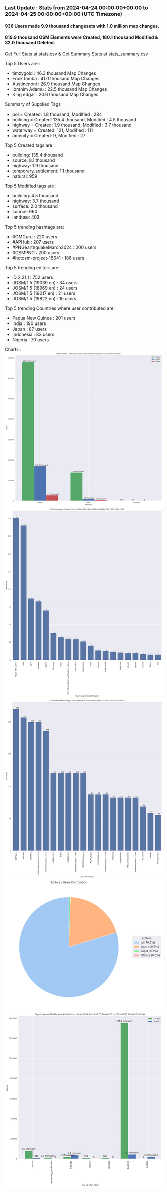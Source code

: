### Last Update : Stats from 2024-04-24 00:00:00+00:00 to 2024-04-25 00:00:00+00:00 (UTC Timezone)

#### 936 Users made 9.9 thousand changesets with 1.0 million map changes.
#### 819.9 thousand OSM Elements were Created, 180.1 thousand Modified & 32.0 thousand Deleted.
Get Full Stats at [stats.csv](/stats/hotosm/Daily/stats.csv)
 & Get Summary Stats at [stats_summary.csv](/stats/hotosm/Daily/stats_summary.csv)

Top 5 Users are : 
- timzygold : 46.3 thousand Map Changes
- Erick tamba : 41.0 thousand Map Changes
- Austinenoni : 26.9 thousand Map Changes
- Ibrahim Adamu : 22.5 thousand Map Changes
- King edgar : 20.6 thousand Map Changes

Summary of Supplied Tags
- poi = Created: 1.8 thousand, Modified : 284
- building = Created: 135.4 thousand, Modified : 4.5 thousand
- highway = Created: 1.9 thousand, Modified : 3.7 thousand
- waterway = Created: 121, Modified : 111
- amenity = Created: 9, Modified : 27


Top 5 Created tags are :
- building: 135.4 thousand
- source: 8.1 thousand
- highway: 1.9 thousand
- temporary_settlement: 1.1 thousand
- natural: 959


Top 5 Modified tags are :
- building: 4.5 thousand
- highway: 3.7 thousand
- surface: 2.0 thousand
- source: 960
- landuse: 403


Top 5 trending hashtags are:
- #OMGuru : 220 users
- #APHub : 207 users
- #PNGearthquakeMarch2024 : 200 users
- #OSMPNG : 200 users
- #hotosm-project-16641 : 186 users


Top 5 trending editors are:
- iD 2.21.1 : 752 users
- JOSM/1.5 (19039 en) : 34 users
- JOSM/1.5 (18969 en) : 24 users
- JOSM/1.5 (19017 en) : 21 users
- JOSM/1.5 (18822 en) : 15 users


Top 5 trending Countries where user contributed are:
- Papua New Guinea : 201 users
- India : 190 users
- Japan : 87 users
- Indonesia : 83 users
- Nigeria : 70 users


 Charts : 
![Alt text](./stats_osm_changes.png) 
![Alt text](./stats_users_per_country.png) 
![Alt text](./stats_users_per_hashtag.png) 
![Alt text](./stats_editors_pie_chart.png) 
![Alt text](./stats_tags.png) 
